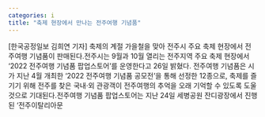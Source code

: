 ```yaml
---
categories: i
title: "축제 현장에서 만나는 전주여행 기념품"
---
```

[한국공정일보 김희연 기자] 축제의 계절 가을철을 맞아 전주시 주요 축제 현장에서 전주여행 기념품이 판매된다.전주시는 9월과 10월 열리는 전주지역 주요 축제 현장에서 ‘2022 전주여행 기념품 팝업스토어’를 운영한다고 26일 밝혔다. 전주여행 기념품은 시가 지난 4월 개최한 ‘2022 전주여행 기념품 공모전’을 통해 선정한 12종으로, 축제를 즐기기 위해 전주를 찾은 국내·외 관광객이 전주여행의 추억을 오래 기억할 수 있도록 도울 것으로 기대된다.전주여행 기념품 팝업스토어는 지난 24일 세병공원 잔디광장에서 진행된 ‘전주이탈리아문